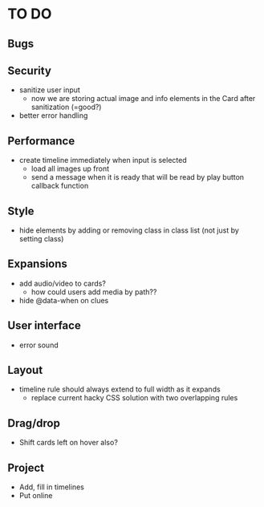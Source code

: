 # TO DO

## Bugs

## Security
- sanitize user input
    - now we are storing actual image and info elements in the Card after
      sanitization (=good?)
- better error handling

## Performance
- create timeline immediately when input is selected
    - load all images up front
    - send a message when it is ready that will be read by play button
      callback function

## Style
- hide elements by adding or removing class in class list (not just by setting
  class)

## Expansions
- add audio/video to cards?
    - how could users add media by path??
- hide @data-when on clues

## User interface
- error sound

## Layout
- timeline rule should always extend to full width as it expands
    - replace current hacky CSS solution with two overlapping rules

## Drag/drop
- Shift cards left on hover also?

## Project

- Add, fill in timelines
- Put online
